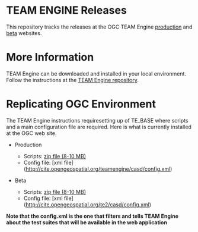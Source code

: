 TEAM ENGINE Releases
===========================

This repository tracks the releases at the OGC TEAM Engine [production](http://cite.opengeospatial.org/teamengine)  and [beta](http://cite.opengeospatial.org/te2) websites.

More Information
=================

TEAM Engine can be downloaded and installed in your local environment. Follow the instructions at the [TEAM Engine repository](https://github.com/opengeospatial/teamengine).

Replicating OGC Environment
==============================

The TEAM Engine instructions requiresetting up of TE_BASE where scripts and a main configuration file are required. Here is what is currently installed at the OGC web site.

- Production
  - Scripts: [zip file (8-10 MB)](http://cite.opengeospatial.org/teamengine/casd/scripts.zip)
  - Config file: [xml file] (http://cite.opengeospatial.org/teamengine/casd/config.xml)

- Beta
  - Scripts: [zip file (8-10 MB)](http://cite.opengeospatial.org/te2/casd/scripts.zip)
  - Config file: [xml file] (http://cite.opengeospatial.org/te2/casd/config.xml)  


**Note that the config.xml is the one that filters and tells TEAM Engine about the test suites that will be available in the web application**









